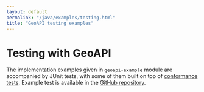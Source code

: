 ```yaml
---
layout: default
permalink: "/java/examples/testing.html"
title: "GeoAPI testing examples"
---
```

<h1>Testing with GeoAPI</h1>

<p>
  The implementation examples given in <code>geoapi-example</code> module are accompanied by JUnit tests,
  with some of them built on top of <a href="../../conformance/index.html">conformance tests</a>.
  Example test is available in the
  <a href="https://github.com/opengeospatial/geoapi/blob/master/geoapi-examples/src/test/java/org/opengis/example/ConformanceTest.java"
     class="externalLink">GitHub repository</a>.
</p>
